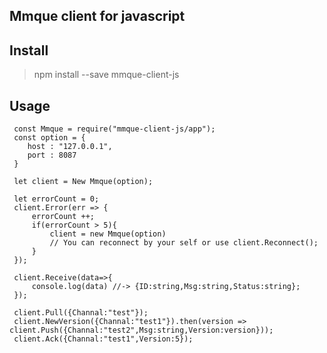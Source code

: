 ## Mmque client for javascript

## Install 
> npm install --save mmque-client-js

## Usage
    
     const Mmque = require("mmque-client-js/app");
     const option = {
        host : "127.0.0.1",
        port : 8087
     }
     
     let client = New Mmque(option);
     
     let errorCount = 0;
     client.Error(err => {
         errorCount ++;
         if(errorCount > 5){
             client = new Mmque(option)
             // You can reconnect by your self or use client.Reconnect();
         }
     });
     
     client.Receive(data=>{
         console.log(data) //-> {ID:string,Msg:string,Status:string};
     });
     
     client.Pull({Channal:"test"});
     client.NewVersion({Channal:"test1"}).then(version => client.Push({Channal:"test2",Msg:string,Version:version}));
     client.Ack({Channal:"test1",Version:5});
